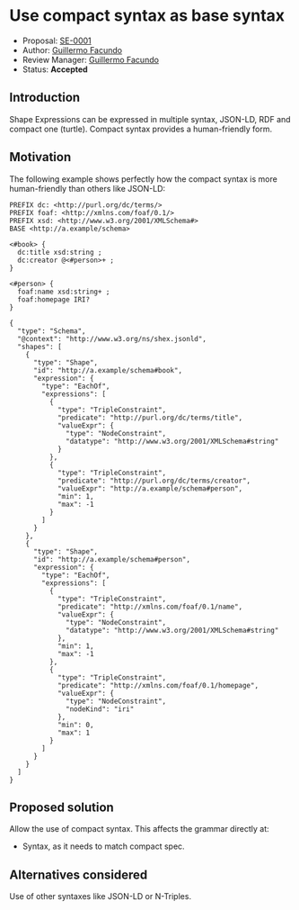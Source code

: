 # Use compact syntax as base syntax

* Proposal: [SE-0001](0001-compact-syntax.md)
* Author: [Guillermo Facundo](https://github.com/thewilly)
* Review Manager: [Guillermo Facundo](https://github.com/thewilly)
* Status: **Accepted**

## Introduction

Shape Expressions can be expressed in multiple syntax, JSON-LD, RDF and compact one (turtle). Compact syntax provides a human-friendly form.

## Motivation

The following example shows perfectly how the compact syntax is more human-friendly than others like JSON-LD:

```shex-lite
PREFIX dc: <http://purl.org/dc/terms/>
PREFIX foaf: <http://xmlns.com/foaf/0.1/>
PREFIX xsd: <http://www.w3.org/2001/XMLSchema#>
BASE <http://a.example/schema>

<#book> {
  dc:title xsd:string ;
  dc:creator @<#person>+ ;
}

<#person> {
  foaf:name xsd:string+ ;
  foaf:homepage IRI?
}
```

```json-ld
{
  "type": "Schema",
  "@context": "http://www.w3.org/ns/shex.jsonld",
  "shapes": [
    {
      "type": "Shape",
      "id": "http://a.example/schema#book",
      "expression": {
        "type": "EachOf",
        "expressions": [
          {
            "type": "TripleConstraint",
            "predicate": "http://purl.org/dc/terms/title",
            "valueExpr": {
              "type": "NodeConstraint",
              "datatype": "http://www.w3.org/2001/XMLSchema#string"
            }
          },
          {
            "type": "TripleConstraint",
            "predicate": "http://purl.org/dc/terms/creator",
            "valueExpr": "http://a.example/schema#person",
            "min": 1,
            "max": -1
          }
        ]
      }
    },
    {
      "type": "Shape",
      "id": "http://a.example/schema#person",
      "expression": {
        "type": "EachOf",
        "expressions": [
          {
            "type": "TripleConstraint",
            "predicate": "http://xmlns.com/foaf/0.1/name",
            "valueExpr": {
              "type": "NodeConstraint",
              "datatype": "http://www.w3.org/2001/XMLSchema#string"
            },
            "min": 1,
            "max": -1
          },
          {
            "type": "TripleConstraint",
            "predicate": "http://xmlns.com/foaf/0.1/homepage",
            "valueExpr": {
              "type": "NodeConstraint",
              "nodeKind": "iri"
            },
            "min": 0,
            "max": 1
          }
        ]
      }
    }
  ]
}
```


## Proposed solution

Allow the use of compact syntax. This affects the grammar directly at:

* Syntax, as it needs to match compact spec.

## Alternatives considered

Use of other syntaxes like JSON-LD or N-Triples.
